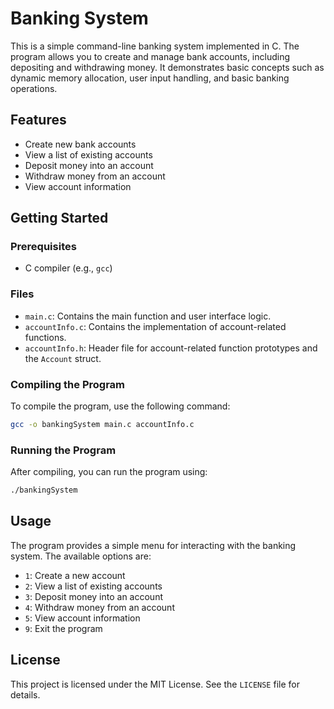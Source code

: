 # Banking System

This is a simple command-line banking system implemented in C. The program allows you to create and manage bank accounts, including depositing and withdrawing money. It demonstrates basic concepts such as dynamic memory allocation, user input handling, and basic banking operations.

## Features

- Create new bank accounts
- View a list of existing accounts
- Deposit money into an account
- Withdraw money from an account
- View account information

## Getting Started

### Prerequisites

- C compiler (e.g., `gcc`)

### Files

- `main.c`: Contains the main function and user interface logic.
- `accountInfo.c`: Contains the implementation of account-related functions.
- `accountInfo.h`: Header file for account-related function prototypes and the `Account` struct.

### Compiling the Program

To compile the program, use the following command:

```bash
gcc -o bankingSystem main.c accountInfo.c
```

### Running the Program

After compiling, you can run the program using:

```bash
./bankingSystem
```

## Usage

The program provides a simple menu for interacting with the banking system. The available options are:

- `1`: Create a new account
- `2`: View a list of existing accounts
- `3`: Deposit money into an account
- `4`: Withdraw money from an account
- `5`: View account information
- `9`: Exit the program

## License

This project is licensed under the MIT License. See the `LICENSE` file for details.